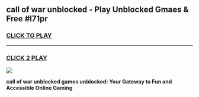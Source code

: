 
## call of war unblocked - Play Unblocked Gmaes & Free #l71pr
<h3>
<a href="https://news.freeplayer.one?title=call_of_war_unblocked&ref=24F">CLICK TO PLAY</a></h3>
<hr>

<h3>
<a href="https://news.freeplayer.one?title=call_of_war_unblocked&ref=24F">CLICK 2 PLAY</a>
  
</h3>

<a href="https://news.freeplayer.one?title=call_of_war_unblocked&ref=24F/"><img src="https://clearcache.store/games.png"></a>


**call of war unblocked games unblocked: Your Gateway to Fun and Accessible Online Gaming**
